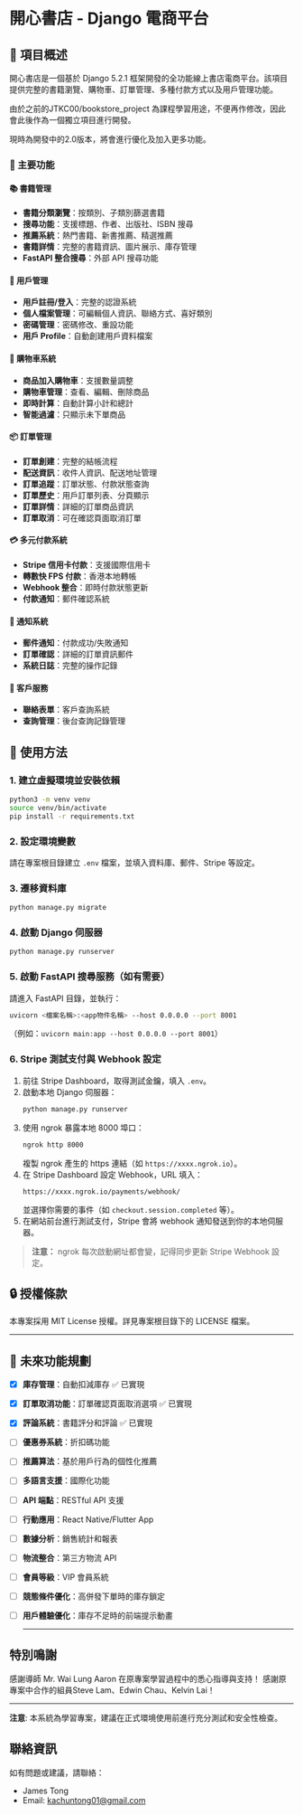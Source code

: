 # 開心書店 - Django 電商平台

## 📖 項目概述

開心書店是一個基於 Django 5.2.1 框架開發的全功能線上書店電商平台。該項目提供完整的書籍瀏覽、購物車、訂單管理、多種付款方式以及用戶管理功能。

由於之前的JTKC00/bookstore_project 為課程學習用途，不便再作修改，因此會此後作為一個獨立項目進行開發。

現時為開發中的2.0版本，將會進行優化及加入更多功能。

### 🌟 主要功能

#### 📚 書籍管理
- **書籍分類瀏覽**：按類別、子類別篩選書籍
- **搜尋功能**：支援標題、作者、出版社、ISBN 搜尋
- **推薦系統**：熱門書籍、新書推薦、精選推薦
- **書籍詳情**：完整的書籍資訊、圖片展示、庫存管理
- **FastAPI 整合搜尋**：外部 API 搜尋功能

#### 👤 用戶管理
- **用戶註冊/登入**：完整的認證系統
- **個人檔案管理**：可編輯個人資訊、聯絡方式、喜好類別
- **密碼管理**：密碼修改、重設功能
- **用戶 Profile**：自動創建用戶資料檔案

#### 🛒 購物車系統
- **商品加入購物車**：支援數量調整
- **購物車管理**：查看、編輯、刪除商品
- **即時計算**：自動計算小計和總計
- **智能過濾**：只顯示未下單商品

#### 📦 訂單管理
- **訂單創建**：完整的結帳流程
- **配送資訊**：收件人資訊、配送地址管理
- **訂單追蹤**：訂單狀態、付款狀態查詢
- **訂單歷史**：用戶訂單列表、分頁顯示
- **訂單詳情**：詳細的訂單商品資訊
- **訂單取消**：可在確認頁面取消訂單

#### 💳 多元付款系統
- **Stripe 信用卡付款**：支援國際信用卡
- **轉數快 FPS 付款**：香港本地轉帳
- **Webhook 整合**：即時付款狀態更新
- **付款通知**：郵件確認系統

#### 📧 通知系統
- **郵件通知**：付款成功/失敗通知
- **訂單確認**：詳細的訂單資訊郵件
- **系統日誌**：完整的操作記錄

#### 💬 客戶服務
- **聯絡表單**：客戶查詢系統
- **查詢管理**：後台查詢記錄管理



## 🚀 使用方法

### 1. 建立虛擬環境並安裝依賴

```bash
python3 -m venv venv
source venv/bin/activate
pip install -r requirements.txt
```

### 2. 設定環境變數

請在專案根目錄建立 `.env` 檔案，並填入資料庫、郵件、Stripe 等設定。

### 3. 遷移資料庫

```bash
python manage.py migrate
```

### 4. 啟動 Django 伺服器

```bash
python manage.py runserver
```


### 5. 啟動 FastAPI 搜尋服務（如有需要）

請進入 FastAPI 目錄，並執行：
```bash
uvicorn <檔案名稱>:<app物件名稱> --host 0.0.0.0 --port 8001
```
（例如：`uvicorn main:app --host 0.0.0.0 --port 8001`）

### 6. Stripe 測試支付與 Webhook 設定

1. 前往 Stripe Dashboard，取得測試金鑰，填入 `.env`。
2. 啟動本地 Django 伺服器：
   ```bash
   python manage.py runserver
   ```
3. 使用 ngrok 暴露本地 8000 埠口：
   ```bash
   ngrok http 8000
   ```
   複製 ngrok 產生的 https 連結（如 `https://xxxx.ngrok.io`）。
4. 在 Stripe Dashboard 設定 Webhook，URL 填入：
   ```
   https://xxxx.ngrok.io/payments/webhook/
   ```
   並選擇你需要的事件（如 `checkout.session.completed` 等）。
5. 在網站前台進行測試支付，Stripe 會將 webhook 通知發送到你的本地伺服器。

> **注意：** ngrok 每次啟動網址都會變，記得同步更新 Stripe Webhook 設定。


## 🔒 授權條款

本專案採用 MIT License 授權。詳見專案根目錄下的 LICENSE 檔案。

---

## 🔮 未來功能規劃

- [x] **庫存管理**：自動扣減庫存 ✅ 已實現
- [x] **訂單取消功能**：訂單確認頁面取消選項 ✅ 已實現
- [x] **評論系統**：書籍評分和評論 ✅ 已實現
- [ ] **優惠券系統**：折扣碼功能
- [ ] **推薦算法**：基於用戶行為的個性化推薦
- [ ] **多語言支援**：國際化功能
- [ ] **API 端點**：RESTful API 支援
- [ ] **行動應用**：React Native/Flutter App
- [ ] **數據分析**：銷售統計和報表
- [ ] **物流整合**：第三方物流 API
- [ ] **會員等級**：VIP 會員系統
- [ ] **競態條件優化**：高併發下單時的庫存鎖定
- [ ] **用戶體驗優化**：庫存不足時的前端提示動畫

  ---

 ## 特別鳴謝

感謝導師 Mr. Wai Lung Aaron 在原專案學習過程中的悉心指導與支持！
感謝原專案中合作的組員Steve Lam、Edwin Chau、Kelvin Lai！

 ---

**注意**: 本系統為學習專案，建議在正式環境使用前進行充分測試和安全性檢查。

## 聯絡資訊
如有問題或建議，請聯絡：
- James Tong
- Email: kachuntong01@gmail.com